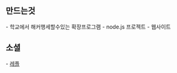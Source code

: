<h2>만드는것</h2> 
  -  학교에서 해커행세할수있는 확장프로그램
  -  node.js 프로젝트
  -  웹사이트

<h2>소셜</h2>
 - <a href="https://replit.com/@Atobe">레플</a>
